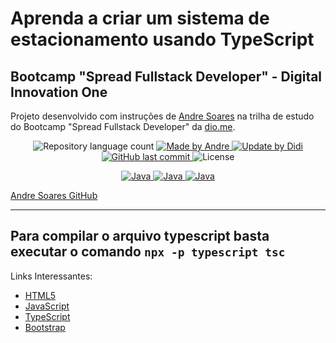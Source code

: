 # Aprenda a criar um sistema de estacionamento usando TypeScript

## Bootcamp "Spread Fullstack Developer" - Digital Innovation One

Projeto desenvolvido com instruções de [Andre Soares] na trilha de estudo do Bootcamp "Spread Fullstack Developer" da [dio.me].

<p align="center">
	<img alt="Repository language count" src="https://img.shields.io/github/languages/count/didifive/estacionamento2.0-typescript">
	<a href="https://www.linkedin.com/in/andre-soares-dev/">
		<img alt="Made by Andre" src="https://img.shields.io/badge/made%20by-Andre-blue">
	</a>
	<a href="https://www.linkedin.com/in/luis-carlos-zancanela/">
		<img alt="Update by Didi" src="https://img.shields.io/badge/update%20by-Didi-green">
	</a>
	<a href="https://github.com/didifive/estacionamento2.0-typescript/commits/master">
		<img alt="GitHub last commit" src="https://img.shields.io/github/last-commit/didifive/estacionamento2.0-typescript?color=blue">
	</a>
	<img alt="License" src="https://img.shields.io/badge/license-MIT-brightgreen?color=blue">
</p>

<p align="center">
  <a href="https://developer.mozilla.org/pt-BR/docs/Web/JavaScript/Guide/Introduction">
	  <img alt="Java" src="https://img.shields.io/static/v1?color=yellow&label=Dev&message=JavaScript&style=for-the-badge&logo=Javascript">
	</a>
	<a href="https://www.typescriptlang.org/">
	  <img alt="Java" src="https://img.shields.io/static/v1?color=blue&label=Dev&message=TypeScript&style=for-the-badge&logo=TypeScript">
	</a>
  <a href="https://www.w3schools.com/html/">
	  <img alt="Java" src="https://img.shields.io/static/v1?color=red&label=Dev&message=HTML5&style=for-the-badge&logo=HTML5">
	</a>
</p>

[Andre Soares GitHub]

---

Para compilar o arquivo typescript basta executar o comando `npx -p typescript tsc`
---

Links Interessantes:

* [HTML5]
* [JavaScript]
* [TypeScript]
* [Bootstrap]

[dio.me]: https://dio.me/
[Andre Soares]: https://www.linkedin.com/in/andre-soares-dev/
[Andre Soares GitHub]: https://github.com/soaresderik
[didifive/estacionamento2.0-typescript]: https://github.com/didifive/estacionamento2.0-typescript
[HTML5]: https://www.w3schools.com/html/
[JavaScript]: https://developer.mozilla.org/pt-BR/docs/Web/JavaScript/Guide/Introduction
[TypeScript]: https://www.typescriptlang.org/
[Bootstrap]: https://getbootstrap.com/